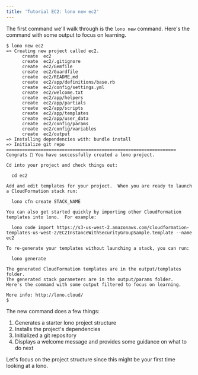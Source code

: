 ```yaml
---
title: 'Tutorial EC2: lono new ec2'
---
```


The first command we'll walk through is the `lono new` command.  Here's the command with some output to focus on learning.

```
$ lono new ec2
=> Creating new project called ec2.
      create  ec2
      create  ec2/.gitignore
      create  ec2/Gemfile
      create  ec2/Guardfile
      create  ec2/README.md
      create  ec2/app/definitions/base.rb
      create  ec2/config/settings.yml
      create  ec2/welcome.txt
      create  ec2/app/helpers
      create  ec2/app/partials
      create  ec2/app/scripts
      create  ec2/app/templates
      create  ec2/app/user_data
      create  ec2/config/params
      create  ec2/config/variables
      create  ec2/output
=> Installing dependencies with: bundle install
=> Initialize git repo
================================================================
Congrats 🎉 You have successfully created a lono project.

Cd into your project and check things out:

  cd ec2

Add and edit templates for your project.  When you are ready to launch a CloudFormation stack run:

  lono cfn create STACK_NAME

You can also get started quickly by importing other CloudFormation templates into lono.  For example:

  lono code import https://s3-us-west-2.amazonaws.com/cloudformation-templates-us-west-2/EC2InstanceWithSecurityGroupSample.template --name ec2

To re-generate your templates without launching a stack, you can run:

  lono generate

The generated CloudFormation templates are in the output/templates folder.
The generated stack parameters are in the output/params folder.  Here's the command with some output filtered to focus on learning.

More info: http://lono.cloud/
$
```

The new command does a few things:

1. Generates a starter lono project structure
2. Installs the project's dependencies
3. Initialized a git repository
4. Displays a welcome message and provides some guidance on what to do next

Let's focus on the project structure since this might be your first time looking at a lono.